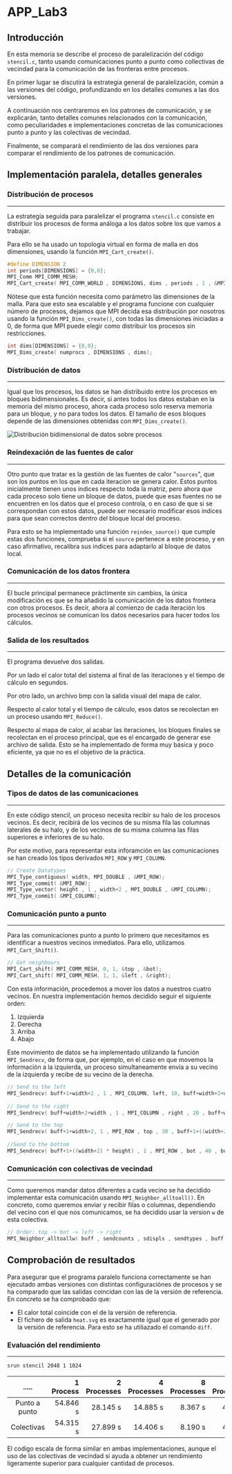 # APP_Lab3

## Introducción

En esta memoria se describe el proceso de paralelización del código `stencil.c`, tanto usando comunicaciones punto a punto como collectivas de vecindad para la comunicación de las fronteras entre procesos. 

En primer lugar se discutirá la estrategia general de paralelización, común a las versiones del código, profundizando en los detalles comunes a las dos versiones.

A continuación nos centraremos en los patrones de comunicación, y se explicarán, tanto detalles comunes relacionados con la comunicación, como peculiaridades e implementaciones concretas de las comunicaciones punto a punto y las colectivas de vecindad. 

Finalmente, se comparará el rendimiento de las dos versiones para comparar el rendimiento de los patrones de comunicación.

## Implementación paralela, detalles generales

### Distribución de procesos
-----

La estrategía seguida para paralelizar el programa `stencil.c` consiste en distribuir los procesos de forma análoga a los datos sobre los que vamos a trabajar. 

Para ello se ha usado un topologia virtual en forma de malla en dos dimensiones, usando la función `MPI_Cart_create()`.

```c++
#define DIMENSION 2
int periods[DIMENSIONS] = {0,0};
MPI_Comm MPI_COMM_MESH;
MPI_Cart_create( MPI_COMM_WORLD , DIMENSIONS, dims , periods , 1 , &MPI_COMM_MESH);
```

Nótese que esta función necesita como parámetro las dimensiones de la malla. Para que esto sea escalable y el programa funcione con cualquier número de procesos, dejamos que MPI decida esa distribución por nosotros usando la función `MPI_Dims_create()`, con todas las dimensiones iniciadas a 0, de forma que MPI puede elegir como distribuir los procesos sin restricciones.

```c++
int dims[DIMENSIONS] = {0,0};
MPI_Dims_create( numprocs , DIMENSIONS , dims);
```

### Distribución de datos
-----

Igual que los procesos, los datos se han distribuido entre los procesos en bloques bidimensionales. Es decir, si antes todos los datos estaban en la memoria del mismo proceso, ahora cada proceso solo reserva memoria para un bloque, y no para todos los datos. El tamaño de esos bloques depende de las dimensiones obtenidas con `MPI_Dims_create()`.

![Distribución bidimensional de datos sobre procesos][dataDist]

[dataDist]: https://i.stack.imgur.com/2JO0M.jpg "Data Distribution over processes"

### Reindexación de las fuentes de calor
-----

Otro punto que tratar es la gestión de las fuentes de calor "`sources`", que son los puntos en los que en cada iteracion se genera calor. Estos puntos inicialmente tienen unos índices respecto  toda la matriz, pero ahora que cada proceso solo tiene un bloque de datos, puede que esas fuentes no se encuentren en los datos que el proceso controla, o en caso de que si se correspondan con estos datos, puede ser necesario modificar esos indices para que sean correctos dentro del bloque local del proceso. 

Para esto se ha implementado una función `reindex_source()` que cumple estas dos funciones, comprueba si el `source` pertenece a este proceso, y en caso afirmativo, recalibra sus indices para adaptarlo al bloque de datos local.

### Comunicación de los datos frontera
-----

El bucle principal permanece práctimente sin cambios, la única modificación es que se ha añadido la comunicación de los datos frontera con otros procesos. Es decir, ahora al comienzo de cada iteración los procesos vecinos se comunican los datos necesarios para hacer todos los cálculos.

### Salida de los resultados
-----

El programa devuelve dos salidas.

Por un lado el calor total del sistema al final de las iteraciones y el tiempo de cálculo en segundos.

Por otro lado, un archivo bmp con la salida visual del mapa de calor.

Respecto al calor total y el tiempo de cálculo, esos datos se recolectan en un proceso usando `MPI_Reduce()`.

Respecto al mapa de calor, al acabar las iteraciones, los bloques finales se recolectan en el proceso principal, que es el encargado de generar ese archivo de salida. Esto se ha implementado de forma muy básica y poco eficiente, ya que no es el objetivo de la práctica.

## Detalles de la comunicación 

### Tipos de datos de las comunicaciones
-----

En este código stencil, un proceso necesita recibir su halo de los procesos vecinos. Es decir, recibirá de los vecinos de su misma fila las columnas laterales de su halo, y de los vecinos de su misma columna las filas superiores e inferiores de su halo.

Por este motivo, para representar esta inforamción en las comunicaciones se han creado los tipos derivados `MPI_ROW` y `MPI_COLUMN`.

```c++
// Create Datatypes
MPI_Type_contiguous( width, MPI_DOUBLE , &MPI_ROW);
MPI_Type_commit( &MPI_ROW);
MPI_Type_vector( height , 1 , width+2 , MPI_DOUBLE , &MPI_COLUMN);
MPI_Type_commit( &MPI_COLUMN);
```

### Comunicación punto a punto
-----

Para las comunicaciones punto a punto lo primero que necesitamos es identificar a nuestros vecinos inmediatos. Para ello, utilizamos `MPI_Cart_Shift()`.

```c++
// Get neighbours
MPI_Cart_shift( MPI_COMM_MESH, 0, 1, &top , &bot);
MPI_Cart_shift( MPI_COMM_MESH, 1, 1, &left , &right);
```

Con esta información, procedemos a mover los datos a nuestros cuatro vecinos. En nuestra implementación hemos decidido seguir el siguiente orden: 

1. Izquierda
2. Derecha
3. Arriba
4. Abajo

Este movimiento de datos se ha implementado utilizando la función `MPI_Sendrecv`, de forma que, por ejemplo, en el caso en que movemos la información a la izquierda, un proceso simultaneamente envía a su vecino de la izquierda y recibe de su vecino de la derecha.

```c++
// Send to the left
MPI_Sendrecv( buff+1+width+2 , 1 , MPI_COLUMN, left, 10, buff+width+2+width+1 , 1 , MPI_COLUMN , right , 10 , MPI_COMM_MESH , MPI_STATUS_IGNORE);
  
// Send to the right
MPI_Sendrecv( buff+width+2+width , 1 , MPI_COLUMN , right , 20 , buff+width+2 , 1 , MPI_COLUMN , left , 20 , MPI_COMM_MESH , MPI_STATUS_IGNORE);

// Send to the top
MPI_Sendrecv( buff+1+width+2, 1 , MPI_ROW , top , 30 , buff+1+((width+2) * (height+1)) , 1 , MPI_ROW , bot , 30 , MPI_COMM_MESH , MPI_STATUS_IGNORE);
  
//Send to the bottom
MPI_Sendrecv( buff+1+((width+2) * height) , 1 , MPI_ROW , bot , 40 , buff+1 , 1 , MPI_ROW , top , 40 , MPI_COMM_MESH , MPI_STATUS_IGNORE);
```


### Comunicación con colectivas de vecindad
-----

Como queremos mandar datos diferentes a cada vecino se ha decidido implementar esta comunicación usando `MPI_Neighbor_alltoall()`. En concreto, como queremos enviar y recibir filas o columnas, dependiendo del vecino con el que nos comunicamos, se ha decidido usar la version `w` de esta colectiva.

```c++
// Order: top -> bot -> left -> right 
MPI_Neighbor_alltoallw( buff , sendcounts , sdispls , sendtypes , buff , recvcounts , rdispls , recvtypes , MPI_COMM_MESH);
```

## Comprobación de resultados

Para asegurar que el programa paralelo funciona correctamente se han ejecutado ambas versiones con distintas configuraciónes de procesos y se ha comparado que las salidas coincidan con las de la versión de referencia. En concreto se ha comprobado que:

 - El calor total coincide con el de la versión de referencia.
 - El fichero de salida `heat.svg` es exactamente igual que el generado por la versión de referencia. Para esto se ha utiliazado el comando `diff`.

### Evaluación del rendimiento
-----

```sh
srun stencil 2048 1 1024
```

| .....        | 1 Process | 2 Processes | 4 Processes | 8 Processes | 16 Processes |
| :-----------:|----------:| -----------:| -----------:| -----------:| ------------:|
|Punto a punto | 54.846 s  | 28.145 s    | 14.885 s    | 8.367 s     | 4.512 s      |
|  Colectivas  | 54.315 s  | 27.899 s    | 14.406 s    | 8.190 s     | 4.441 s      |

El codigo escala de forma similar en ambas implementaciones, aunque el uso de las colectivas de vecindad si ayuda a obtener un rendimiento ligeramente superior para cualquier cantidad de procesos. 